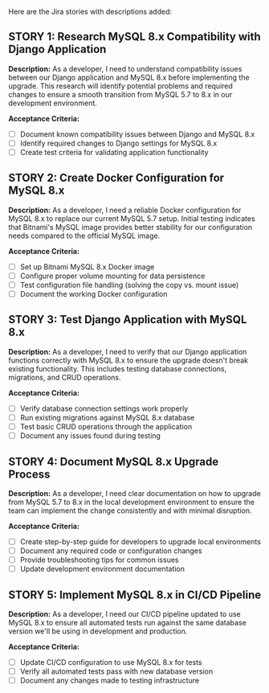 Here are the Jira stories with descriptions added:

## STORY 1: Research MySQL 8.x Compatibility with Django Application
**Description:**
As a developer, I need to understand compatibility issues between our Django application and MySQL 8.x before implementing the upgrade. This research will identify potential problems and required changes to ensure a smooth transition from MySQL 5.7 to 8.x in our development environment.

**Acceptance Criteria:**
- [ ] Document known compatibility issues between Django and MySQL 8.x
- [ ] Identify required changes to Django settings for MySQL 8.x
- [ ] Create test criteria for validating application functionality

## STORY 2: Create Docker Configuration for MySQL 8.x
**Description:**
As a developer, I need a reliable Docker configuration for MySQL 8.x to replace our current MySQL 5.7 setup. Initial testing indicates that Bitnami's MySQL image provides better stability for our configuration needs compared to the official MySQL image.

**Acceptance Criteria:**
- [ ] Set up Bitnami MySQL 8.x Docker image 
- [ ] Configure proper volume mounting for data persistence
- [ ] Test configuration file handling (solving the copy vs. mount issue)
- [ ] Document the working Docker configuration

## STORY 3: Test Django Application with MySQL 8.x
**Description:**
As a developer, I need to verify that our Django application functions correctly with MySQL 8.x to ensure the upgrade doesn't break existing functionality. This includes testing database connections, migrations, and CRUD operations.

**Acceptance Criteria:**
- [ ] Verify database connection settings work properly
- [ ] Run existing migrations against MySQL 8.x database
- [ ] Test basic CRUD operations through the application
- [ ] Document any issues found during testing

## STORY 4: Document MySQL 8.x Upgrade Process
**Description:**
As a developer, I need clear documentation on how to upgrade from MySQL 5.7 to 8.x in the local development environment to ensure the team can implement the change consistently and with minimal disruption.

**Acceptance Criteria:**
- [ ] Create step-by-step guide for developers to upgrade local environments
- [ ] Document any required code or configuration changes
- [ ] Provide troubleshooting tips for common issues
- [ ] Update development environment documentation

## STORY 5: Implement MySQL 8.x in CI/CD Pipeline
**Description:**
As a developer, I need our CI/CD pipeline updated to use MySQL 8.x to ensure all automated tests run against the same database version we'll be using in development and production.

**Acceptance Criteria:**
- [ ] Update CI/CD configuration to use MySQL 8.x for tests
- [ ] Verify all automated tests pass with new database version
- [ ] Document any changes made to testing infrastructure
